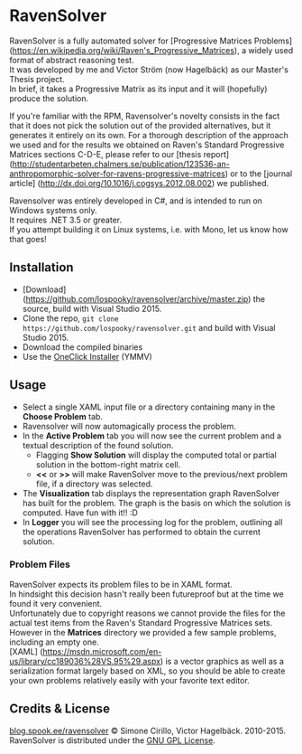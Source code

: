 # RavenSolver

RavenSolver is a fully automated solver for [Progressive Matrices Problems] (https://en.wikipedia.org/wiki/Raven's_Progressive_Matrices),
a widely used format of abstract reasoning test.<br>
It was developed by me and Victor Ström (now Hagelbäck) as our Master's Thesis project.<br>
In brief, it takes a Progressive Matrix as its input and it will (hopefully) produce the solution.<br>

If you're familiar with the RPM, Ravensolver's novelty consists in the fact that it does not pick the solution out of the provided alternatives, but it generates it entirely on its own.
For a thorough description of the approach we used and for the results we obtained on Raven's Standard Progressive Matrices sections C-D-E, please refer to our [thesis report] (http://studentarbeten.chalmers.se/publication/123536-an-anthropomorphic-solver-for-ravens-progressive-matrices)
or to the [journal article] (http://dx.doi.org/10.1016/j.cogsys.2012.08.002) we published.

<p>
Ravensolver was entirely developed in C#, and is intended to run on Windows systems only.<br>
It requires .NET 3.5 or greater.<br>
If you attempt building it on Linux systems, i.e. with Mono, let us know how that goes! 
</p>

## Installation
* [Download] (https://github.com/lospooky/ravensolver/archive/master.zip) the source, build with Visual Studio 2015.
* Clone the repo, `git clone https://github.com/lospooky/ravensolver.git` and build with Visual Studio 2015.
* Download the compiled binaries
* Use the [OneClick Installer](http://blog.spook.ee/ravensolver/publish.htm) (YMMV)

## Usage
* Select a single XAML input file or a directory containing many in the **Choose Problem** tab.
* Ravensolver will now automagically process the problem.
* In the **Active Problem** tab you will now see the current problem and a textual description of the found solution.
  * Flagging **Show Solution** will display the computed total or partial solution in the bottom-right matrix cell.
  * **<<** or **>>** will make RavenSolver move to the previous/next problem file, if a directory was selected.
* The **Visualization** tab displays the representation graph RavenSolver has built for the problem. The graph is the basis on which the solution is computed. Have fun with it!! :D
* In **Logger** you will see the processing log for the problem, outlining all the operations RavenSolver has performed to obtain the current solution.

### Problem Files
RavenSolver expects its problem files to be in XAML format.<br>
In hindsight this decision hasn't really been futureproof but at the time we found it very convenient.<br>
Unfortunately due to copyright reasons we cannot provide the files for the actual test items from the Raven's Standard Progressive Matrices sets. However in the **Matrices** directory we provided a few sample problems, including an empty one.<br>
[XAML] (https://msdn.microsoft.com/en-us/library/cc189036%28VS.95%29.aspx) is a vector graphics as well as a serialization format largely based on XML, so you should be able to create your own problems relatively easily with your favorite text editor.


## Credits & License
[blog.spook.ee/ravensolver](http://blog.spook.ee/ravensolver)
&copy; Simone Cirillo, Victor Hagelbäck. 2010-2015.<br>
RavenSolver is distributed under the [GNU GPL License](http://www.gnu.org/licenses/gpl-2.0.html).
